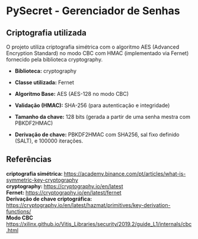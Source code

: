 # PySecret - Gerenciador de Senhas 

## Criptografia utilizada 

<p> O projeto utiliza criptografia simétrica com o algoritmo AES (Advanced Encryption Standard) no modo CBC com HMAC (implementado via Fernet) fornecido pela biblioteca cryptography. </p>

* <strong> Biblioteca:</strong> cryptography

* <strong> Classe utilizada:</strong> Fernet

* <strong> Algoritmo Base:</strong> AES (AES-128 no modo CBC)

* <strong> Validação (HMAC):</strong> SHA-256 (para autenticação e integridade)

* <strong> Tamanho da chave:</strong> 128 bits (gerada a partir de uma senha mestra com PBKDF2HMAC)

* <strong> Derivação de chave:</strong> PBKDF2HMAC com SHA256, sal fixo definido (SALT), e 100000 iterações.


## Referências 

<strong> criptografia simétrica: </strong> https://academy.binance.com/pt/articles/what-is-symmetric-key-cryptography
<br>
<strong> cryptography: </strong> https://cryptography.io/en/latest
<br>
<strong> Fernet: </strong> https://cryptography.io/en/latest/fernet
<br>
<strong> Derivação de chave criptográfica: </strong> https://cryptography.io/en/latest/hazmat/primitives/key-derivation-functions/
<br> 
<strong> Modo CBC </strong>https://xilinx.github.io/Vitis_Libraries/security/2019.2/guide_L1/internals/cbc.html
